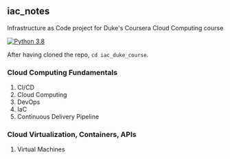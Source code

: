 ## iac_notes
Infrastructure as Code project for Duke's Coursera Cloud Computing course

[![Python 3.8](https://github.com/carlo088/iac_duke_course/actions/workflows/main.yml/badge.svg)](https://github.com/carlo088/iac_duke_course/actions/workflows/main.yml)

After having cloned the repo, ```cd iac_duke_course```.

### Cloud Computing Fundamentals
1. CI/CD
2. Cloud Computing
3. DevOps
4. IaC
5. Continuous Delivery Pipeline

### Cloud Virtualization, Containers, APIs
1. Virtual Machines
 
